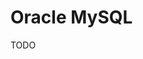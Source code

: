 # Oracle MySQL

<!-- ## Issues

### TBD

```sh
General error: 1114 The table '[table-name]' is full
``` -->

TODO
